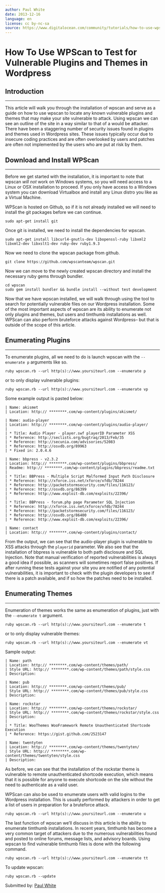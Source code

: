 ```yaml
---
author: Paul White
date: 2013-12-16
language: en
license: cc by-nc-sa
source: https://www.digitalocean.com/community/tutorials/how-to-use-wpscan-to-test-for-vulnerable-plugins-and-themes-in-wordpress
---
```


# How To Use WPScan to Test for Vulnerable Plugins and Themes in Wordpress

## Introduction

* * *

This article will walk you through the installation of wpscan and serve as a guide on how to use wpscan to locate any known vulnerable plugins and themes that may make your site vulnerable to attack. Using wpscan we can see an outline of the site in a way similar to that of a would be attacker. There have been a staggering number of security issues found in plugins and themes used in Wordpress sites. These issues typically occur due to insecure coding practices and are often overlooked by users and patches are often not implemented by the users who are put at risk by them.

## Download and Install WPScan

* * *

Before we get started with the installation, it is important to note that wpscan _will not_ work on Windows systems, so you will need access to a Linux or OSX installation to proceed. If you only have access to a Windows system you can download Virtualbox and install any Linux distro you like as a Virtual Machine.

WPScan is hosted on Github, so if it is not already installed we will need to install the git packages before we can continue.

    sudo apt-get install git

Once git is installed, we need to install the dependencies for wpscan.

    sudo apt-get install libcurl4-gnutls-dev libopenssl-ruby libxml2 libxml2-dev libxslt1-dev ruby-dev ruby1.9.3

Now we need to clone the wpscan package from github.

    git clone https://github.com/wpscanteam/wpscan.git

Now we can move to the newly created wpscan directory and install the necessary ruby gems through bundler.

    cd wpscan
    sudo gem install bundler && bundle install --without test development

Now that we have wpscan installed, we will walk through using the tool to search for potentially vulnerable files on our Wordpress installation. Some of the most important aspects of wpscan are its ability to enumerate not only plugins and themes, but users and timthumb installations as well. WPScan can also perform bruteforce attacks against Wordpress– but that is outside of the scope of this article.

## Enumerating Plugins

* * *

To enumerate plugins, all we need to do is launch wpscan with the `--enumerate p` arguments like so.

    ruby wpscan.rb --url http(s)://www.yoursiteurl.com --enumerate p

or to only display vulnerable plugins:

    ruby wpscan.rb --url http(s)://www.yoursiteurl.com --enumerate vp

Some example output is pasted below:

    | Name: akismet
    | Location: http:// ********.com/wp-content/plugins/akismet/
    
    | Name: audio-player
    | Location: http:// ********.com/wp-content/plugins/audio-player/
    |
    | * Title: Audio Player - player.swf playerID Parameter XSS
    | * Reference: http://seclists.org/bugtraq/2013/Feb/35
    | * Reference: http://secunia.com/advisories/52083
    | * Reference: http://osvdb.org/89963
    | * Fixed in: 2.0.4.6
    
    | Name: bbpress - v2.3.2
    | Location: http:// ********.com/wp-content/plugins/bbpress/
    | Readme: http:// ********.com/wp-content/plugins/bbpress/readme.txt
    |
    | * Title: BBPress - Multiple Script Malformed Input Path Disclosure
    | * Reference: http://xforce.iss.net/xforce/xfdb/78244
    | * Reference: http://packetstormsecurity.com/files/116123/
    | * Reference: http://osvdb.org/86399
    | * Reference: http://www.exploit-db.com/exploits/22396/
    |
    | * Title: BBPress - forum.php page Parameter SQL Injection
    | * Reference: http://xforce.iss.net/xforce/xfdb/78244
    | * Reference: http://packetstormsecurity.com/files/116123/
    | * Reference: http://osvdb.org/86400
    | * Reference: http://www.exploit-db.com/exploits/22396/
    
    | Name: contact
    | Location: http:// ********.com/wp-content/plugins/contact/

From the output, we can see that the audio-player plugin is vulnerable to XSS attacks through the `playerid` parameter. We also see that the installation of bbpress is vulnerable to both path disclosure and SQL Injection. Note that manual verification of reported vulnerabilities is always a good idea if possible, as scanners will sometimes report false positives. If after running these tests against your site you are notified of any potential vulnerabilities, it is important to check with the plugin developers to see if there is a patch available, and if so how the patches need to be installed.

## Enumerating Themes

* * *

Enumeration of themes works the same as enumeration of plugins, just with the `--enumerate t` argument.

    ruby wpscan.rb --url http(s)://www.yoursiteurl.com --enumerate t

or to only display vulnerable themes:

    ruby wpscan.rb --url http(s)://www.yoursiteurl.com --enumerate vt

Sample output:

    | Name: path
    | Location: http:// ********.com/wp-content/themes/path/
    | Style URL: http:// ********.com/wp-content/themes/path/style.css
    | Description: 
    
    | Name: pub
    | Location: http:// ********.com/wp-content/themes/pub/
    | Style URL: http:// ********.com/wp-content/themes/pub/style.css
    | Description: 
    
    | Name: rockstar
    | Location: http:// ********.com/wp-content/themes/rockstar/
    | Style URL: http:// ********.com/wp-content/themes/rockstar/style.css
    | Description: 
    |
    | * Title: WooThemes WooFramework Remote Unauthenticated Shortcode Execution
    | * Reference: https://gist.github.com/2523147
    
    | Name: twentyten
    | Location: http:// ********.com/wp-content/themes/twentyten/
    | Style URL: http:// ********.com/wp-content/themes/twentyten/style.css
    | Description: 

As before, we can see that the installation of the rockstar theme is vulnerable to remote unauthenticated shortcode execution, which means that it is possible for anyone to execute shortcode on the site without the need to authenticate as a valid user.

WPScan can also be used to enumerate users with valid logins to the Wordpress installation. This is usually performed by attackers in order to get a list of users in preparation for a bruteforce attack.

    ruby wpscan.rb --url http(s)://www.yoursiteurl.com --enumerate u

The last function of wpscan we’ll discuss in this article is the ability to enumerate timthumb installations. In recent years, timthumb has become a very common target of attackers due to the numerous vulnerabilities found and posted to online forums, message lists, and advisory boards. Using wpscan to find vulnerable timthumb files is done with the following command.

    ruby wpscan.rb --url http(s)://www.yoursiteurl.com --enumerate tt

To update wpscan:

    ruby wpscan.rb --update

Submitted by: [Paul White](https://twitter.com/Su1ph3r)
